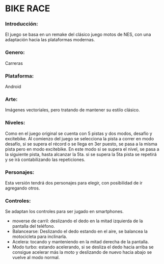 # BIKE RACE

### Introducción:
El juego se basa en un remake del clásico juego motos de NES, con una adaptación hacia las plataformas modernas.

### Genero:
Carreras

### Plataforma:
Android

### Arte:
Imágenes vectoriales, pero tratando de mantener su estilo clásico.

### Niveles:
Como en el juego original se cuenta con 5 pistas y dos modos, desafío y excitebike.
Al comienzo del juego se selecciona la pista a correr en modo desafío, si se supera el récord o se llega en 3er puesto, se pasa a la misma pista pero en modo excitebike.
En este modo si se supera el nivel, se pasa a la siguiente pista, hasta alcanzar la 5ta.
si se supera la 5ta pista se repetirá y se irá contabilizando las repeticiones.

### Personajes:
Esta versión tendrá dos personajes para elegir, con posibilidad de ir agregando otros.

### Controles:
Se adaptan los controles para ser jugado en smartphones.
- moverse de carril: deslizando el dedo en la mitad izquierda de la pantalla del teléfono.
- Balancearse: Deslizando el dedo estando en el aire, se balancea la motocicleta para inclinarla.
- Acelera: tocando y manteniendo en la mitad derecha de la pantalla.
- Modo turbo: estando acelerando, si se desliza el dedo hacia arriba se consigue acelerar más la moto y deslizando de nuevo hacia abajo se vuelve al modo normal.

